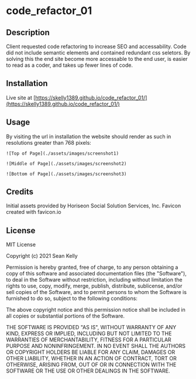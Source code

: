 # code_refactor_01

## Description

Client requested code refactoring to increase SEO and accessability. Code did not include semantic elements and contained redundant css seletors. By solving this the end site become more accessable to the end user, is easier to read as a coder, and takes up fewer lines of code.

## Installation
Live site at [https://skelly1389.github.io/code_refactor_01/](https://skelly1389.github.io/code_refactor_01/)

## Usage

By visiting the url in installation the website should render as such in resolutions greater than 768 pixels:

    ![Top of Page](./assets/images/screenshot1)

    ![Middle of Page](./assets/images/screenshot2)

    ![Bottom of Page](./assets/images/screenshot3)
    
## Credits

Initial assets provided by Horiseon Social Solution Services, Inc.
Favicon created with favicon.io

## License

MIT License

Copyright (c) 2021 Sean Kelly

Permission is hereby granted, free of charge, to any person obtaining a copy
of this software and associated documentation files (the "Software"), to deal
in the Software without restriction, including without limitation the rights
to use, copy, modify, merge, publish, distribute, sublicense, and/or sell
copies of the Software, and to permit persons to whom the Software is
furnished to do so, subject to the following conditions:

The above copyright notice and this permission notice shall be included in all
copies or substantial portions of the Software.

THE SOFTWARE IS PROVIDED "AS IS", WITHOUT WARRANTY OF ANY KIND, EXPRESS OR
IMPLIED, INCLUDING BUT NOT LIMITED TO THE WARRANTIES OF MERCHANTABILITY,
FITNESS FOR A PARTICULAR PURPOSE AND NONINFRINGEMENT. IN NO EVENT SHALL THE
AUTHORS OR COPYRIGHT HOLDERS BE LIABLE FOR ANY CLAIM, DAMAGES OR OTHER
LIABILITY, WHETHER IN AN ACTION OF CONTRACT, TORT OR OTHERWISE, ARISING FROM,
OUT OF OR IN CONNECTION WITH THE SOFTWARE OR THE USE OR OTHER DEALINGS IN THE
SOFTWARE.
